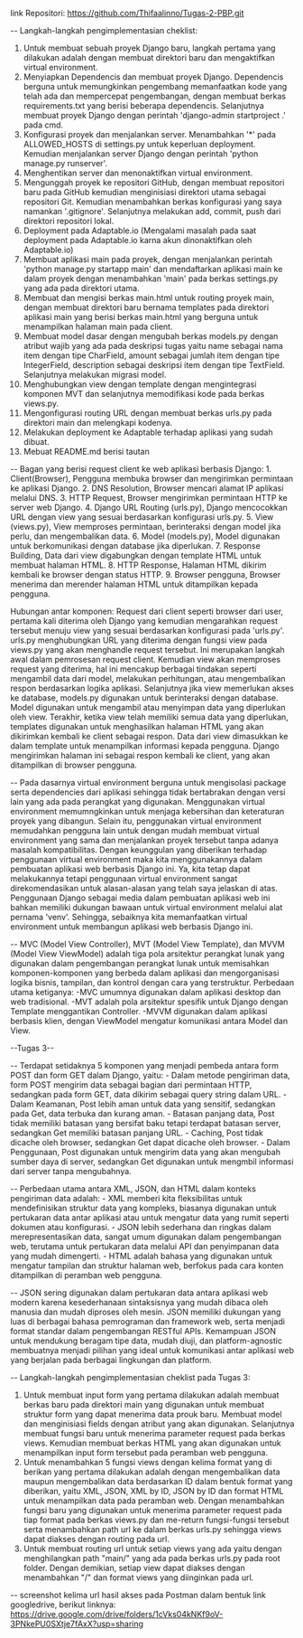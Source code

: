 link Repositori: https://github.com/Thifaalinno/Tugas-2-PBP.git

-- Langkah-langkah pengimplementasian cheklist:
1. Untuk membuat sebuah proyek Django baru, langkah pertama yang dilakukan adalah dengan membuat direktori baru dan mengaktifkan virtual environment.
2. Menyiapkan Dependencis dan membuat proyek Django. Dependencis berguna untuk memungkinkan pengembang memanfaatkan kode yang telah ada dan mempercepat pengembangan, dengan membuat berkas requirements.txt yang berisi beberapa dependencis. Selanjutnya membuat proyek Django dengan perintah 'django-admin startproject <nama proyek> .' pada cmd.
3. Konfigurasi proyek dan menjalankan server. Menambahkan '*' pada ALLOWED_HOSTS di settings.py untuk keperluan deployment. Kemudian menjalankan server Django dengan perintah 'python manage.py runserver'.
4. Menghentikan server dan menonaktifkan virtual environment. 
5. Mengunggah proyek ke repositori GitHub, dengan membuat repositori baru pada GitHub kemudian menginisiasi direktori utama sebagai repositori Git. Kemudian menambahkan berkas konfigurasi yang saya namankan '.gitignore'. Selanjutnya melakukan add, commit, push dari direktori repositori lokal.
6. Deployment pada Adaptable.io (Mengalami masalah pada saat deployment pada Adaptable.io karna akun dinonaktifkan oleh Adaptable.io)
7. Membuat aplikasi main pada proyek, dengan menjalankan perintah 'python manage.py startapp main' dan mendaftarkan aplikasi main ke dalam proyek dengan menambahkan 'main' pada berkas settings.py yang ada pada direktori utama.
8. Membuat dan mengisi berkas main.html untuk routing proyek main, dengan membuat direktori baru bernama templates pada direktori aplikasi main yang berisi berkas main.html yang berguna untuk menampilkan halaman main pada client.
9. Membuat model dasar dengan mengubah berkas models.py dengan atribut wajib yang ada pada deskripsi tugas yaitu name sebagai nama item dengan tipe CharField, amount sebagai jumlah item dengan tipe IntegerField,
description sebagai deskripsi item dengan tipe TextField. Selanjutnya melakukan migrasi model.
10. Menghubungkan view dengan template dengan mengintegrasi komponen MVT dan selanjutnya memodifikasi kode pada berkas views.py.
11. Mengonfigurasi routing URL dengan membuat berkas urls.py pada direktori main dan melengkapi kodenya. 
12. Melakukan deployment ke Adaptable terhadap aplikasi yang sudah dibuat.
13. Mebuat README.md berisi tautan 


-- Bagan yang berisi request client ke web aplikasi berbasis Django:
    1. Client(Browser), Pengguna membuka browser dan mengirimkan permintaan ke aplikasi Django.
    2. DNS Resolution, Browser mencari alamat IP aplikasi melalui DNS.
    3. HTTP Request, Browser mengirimkan permintaan HTTP ke server web Django.
    4. Django URL Routing (urls.py), Django mencocokkan URL dengan view yang sesuai berdasarkan konfigurasi urls.py.
    5. View (views.py), View memproses permintaan, berinteraksi dengan model jika perlu, dan mengembalikan data.
    6. Model (models.py), Model digunakan untuk berkomunikasi dengan database jika diperlukan.
    7. Response Building, Data dari view digabungkan dengan template HTML untuk membuat halaman HTML.
    8. HTTP Response, Halaman HTML dikirim kembali ke browser dengan status HTTP.
    9. Browser pengguna, Browser menerima dan merender halaman HTML untuk ditampilkan kepada pengguna.

Hubungan antar komponen:
Request dari client seperti browser dari user, pertama kali diterima oleh Django yang kemudian mengarahkan request tersebut menuju view yang sesuai berdasarkan konfigurasi pada 'urls.py'.
urls.py menghubungkan URL yang diterima dengan fungsi view pada views.py yang akan menghandle request tersebut. Ini merupakan langkah awal dalam pemrosesan request client. Kemudian view akan memproses request yang diterima, hal ini mencakup berbagai tindakan seperti mengambil data dari model, melakukan perhitungan, atau mengembalikan respon berdasarkan logika aplikasi. Selanjutnya jika view memerlukan akses ke database, models.py digunakan untuk berinteraksi dengan database. Model digunakan untuk mengambil atau menyimpan data yang diperlukan oleh view.
Terakhir, ketika view telah memiliki semua data yang diperlukan, templates digunakan untuk menghasilkan halaman HTML yang akan dikirimkan kembali ke client sebagai respon. Data dari view dimasukkan ke dalam template untuk menampilkan informasi kepada pengguna. Django mengirimkan halaman ini sebagai respon kembali ke client, yang akan ditampilkan di browser pengguna.


-- Pada dasarnya virtual environment berguna untuk mengisolasi package serta dependencies dari aplikasi sehingga tidak bertabrakan dengan versi lain yang ada pada perangkat yang digunakan. Menggunakan  virtual environment memumngkinkan untuk menjaga kebersihan dan keteraturan proyek yang dibangun. Selain itu, penggunakan virtual environment memudahkan pengguna lain untuk dengan mudah membuat virtual environment yang sama dan menjalankan proyek tersebut tanpa adanya masalah kompatibilitas. Dengan keunggulan yang diberikan terhadap penggunaan virtual environment maka kita menggunakannya dalam pembuatan aplikasi web berbasis Django ini.
Ya, kita tetap dapat melakukannya tetapi penggunaan virtual environment sangat direkomendasikan untuk alasan-alasan yang telah saya jelaskan di atas. Penggunaan Django sebagai media dalam pembuatan aplikasi web ini bahkan memiliki dukungan bawaan untuk virtual environment melalui alat pernama 'venv'. Sehingga, sebaiknya kita memanfaatkan virtual environment untuk membangun aplikasi web berbasis Django ini.


-- MVC (Model View Controller), MVT (Model View Template), dan MVVM (Model View ViewModel) adalah tiga pola arsitektur perangkat lunak yang digunakan dalam pengembangan perangkat lunak untuk memisahkan komponen-komponen yang berbeda dalam aplikasi dan mengorganisasi logika bisnis, tampilan, dan kontrol dengan cara yang terstruktur.
Perbedaan utama ketiganya:
    -MVC umumnya digunakan dalam aplikasi desktop dan web tradisional.
    -MVT adalah pola arsitektur spesifik untuk Django dengan Template   menggantikan Controller.
    -MVVM digunakan dalam aplikasi berbasis klien, dengan ViewModel mengatur komunikasi antara Model dan View.


--Tugas 3--

-- Terdapat setidaknya 5 komponen yang menjadi pembeda antara form POST dan form GET dalam Django, yaitu:
    - Dalam metode pengiriman data, form POST mengirim data sebagai bagian dari permintaan HTTP, sedangkan pada form GET, data dikirim sebagai query string dalam URL.
    - Dalam Keamanan, Post lebih aman untuk data yang sensitif, sedangkan pada Get, data terbuka dan kurang aman.
    - Batasan panjang data, Post tidak memiliki batasan yang bersifat baku tetapi terdapat batasan server, sedangkan Get memiliki batasan panjang URL.
    - Caching, Post tidak dicache oleh browser, sedangkan Get dapat dicache oleh browser.
    - Dalam Penggunaan, Post digunakan untuk mengirim data yang akan mengubah sumber daya di server, sedangkan Get digunakan untuk mengmbil informasi dari server tanpa mengubahnya.

-- Perbedaan utama antara XML, JSON, dan HTML dalam konteks pengiriman data adalah:
    - XML memberi kita fleksibilitas untuk mendefinisikan struktur data yang kompleks, biasanya digunakan untuk pertukaran data antar aplikasi atau untuk mengatur data yang rumit seperti dokumen atau konfigurasi. 
    - JSON lebih sederhana dan ringkas dalam merepresentasikan data, sangat umum digunakan dalam pengembangan web, terutama untuk pertukaran data melalui API dan penyimpanan data yang mudah dimengerti.
    - HTML adalah bahasa yang digunakan untuk mengatur tampilan dan struktur halaman web, berfokus pada cara konten ditampilkan di peramban web pengguna.

-- JSON sering digunakan dalam pertukaran data antara aplikasi web modern karena kesederhanaan sintaksisnya yang mudah dibaca oleh manusia dan mudah diproses oleh mesin. JSON memiliki dukungan yang luas di berbagai bahasa pemrograman dan framework web, serta menjadi format standar dalam pengembangan RESTful APIs. Kemampuan JSON untuk mendukung beragam tipe data, mudah diuji, dan platform-agnostic membuatnya menjadi pilihan yang ideal untuk komunikasi antar aplikasi web yang berjalan pada berbagai lingkungan dan platform.

-- Langkah-langkah pengimplementasian cheklist pada Tugas 3:
1. Untuk membuat input form yang pertama dilakukan adalah membuat berkas baru pada direktori main yang digunakan untuk membuat struktur form yang dapat menerima data prouk baru. Membuat model dan menginisiasi fields dengan atribut yang akan digunakan. Selanjutnya membuat fungsi baru untuk menerima parameter request pada berkas views. Kemudian membuat berkas HTML yang akan digunakan untuk menampilkan input form tersebut pada peramban web pengguna.
2. Untuk menambahkan 5 fungsi views dengan kelima format yang di berikan yang pertama dilakukan adalah dengan mengembalikan data maupun mengembalikan data berdasarkan ID dalam bentuk format yang diberikan, yaitu XML, JSON, XML by ID, JSON by ID dan format HTML untuk menampilkan data pada peramban web. Dengan menambahkan fungsi baru yang digunakan untuk menerima parameter request pada tiap format pada berkas views.py dan me-return fungsi-fungsi tersebut serta menambahkan path url ke dalam berkas urls.py sehingga views dapat diakses dengan routing pada url.
3. Untuk membuat routing url untuk setiap views yang ada yaitu dengan menghilangkan path "main/" yang ada pada berkas urls.py pada root folder. Dengan demikian, setiap view dapat diakses dengan menambahkan "/" dan format views yang diinginkan pada url.

-- screenshot kelima url hasil akses pada Postman dalam bentuk link googledrive, berikut linknya: https://drive.google.com/drive/folders/1cVks04kNKf9oV-3PNkePU0SXtje7fAxX?usp=sharing